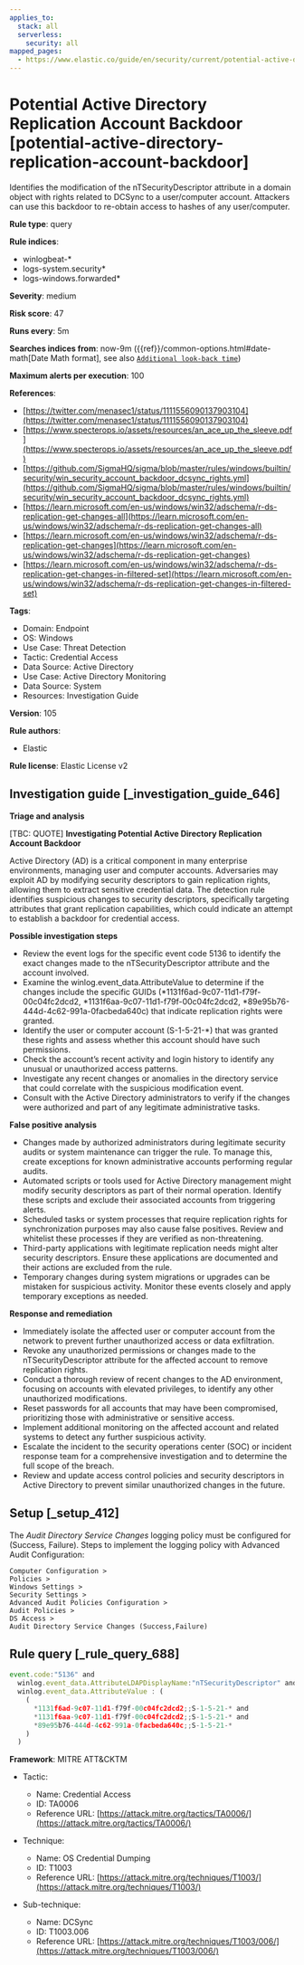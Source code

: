 ```yaml
---
applies_to:
  stack: all
  serverless:
    security: all
mapped_pages:
  - https://www.elastic.co/guide/en/security/current/potential-active-directory-replication-account-backdoor.html
---
```


# Potential Active Directory Replication Account Backdoor [potential-active-directory-replication-account-backdoor]

Identifies the modification of the nTSecurityDescriptor attribute in a domain object with rights related to DCSync to a user/computer account. Attackers can use this backdoor to re-obtain access to hashes of any user/computer.

**Rule type**: query

**Rule indices**:

* winlogbeat-*
* logs-system.security*
* logs-windows.forwarded*

**Severity**: medium

**Risk score**: 47

**Runs every**: 5m

**Searches indices from**: now-9m ({{ref}}/common-options.html#date-math[Date Math format], see also [`Additional look-back time`](docs-content://solutions/security/detect-and-alert/create-detection-rule.md#rule-schedule))

**Maximum alerts per execution**: 100

**References**:

* [https://twitter.com/menasec1/status/1111556090137903104](https://twitter.com/menasec1/status/1111556090137903104)
* [https://www.specterops.io/assets/resources/an_ace_up_the_sleeve.pdf](https://www.specterops.io/assets/resources/an_ace_up_the_sleeve.pdf)
* [https://github.com/SigmaHQ/sigma/blob/master/rules/windows/builtin/security/win_security_account_backdoor_dcsync_rights.yml](https://github.com/SigmaHQ/sigma/blob/master/rules/windows/builtin/security/win_security_account_backdoor_dcsync_rights.yml)
* [https://learn.microsoft.com/en-us/windows/win32/adschema/r-ds-replication-get-changes-all](https://learn.microsoft.com/en-us/windows/win32/adschema/r-ds-replication-get-changes-all)
* [https://learn.microsoft.com/en-us/windows/win32/adschema/r-ds-replication-get-changes](https://learn.microsoft.com/en-us/windows/win32/adschema/r-ds-replication-get-changes)
* [https://learn.microsoft.com/en-us/windows/win32/adschema/r-ds-replication-get-changes-in-filtered-set](https://learn.microsoft.com/en-us/windows/win32/adschema/r-ds-replication-get-changes-in-filtered-set)

**Tags**:

* Domain: Endpoint
* OS: Windows
* Use Case: Threat Detection
* Tactic: Credential Access
* Data Source: Active Directory
* Use Case: Active Directory Monitoring
* Data Source: System
* Resources: Investigation Guide

**Version**: 105

**Rule authors**:

* Elastic

**Rule license**: Elastic License v2

## Investigation guide [_investigation_guide_646]

**Triage and analysis**

[TBC: QUOTE]
**Investigating Potential Active Directory Replication Account Backdoor**

Active Directory (AD) is a critical component in many enterprise environments, managing user and computer accounts. Adversaries may exploit AD by modifying security descriptors to gain replication rights, allowing them to extract sensitive credential data. The detection rule identifies suspicious changes to security descriptors, specifically targeting attributes that grant replication capabilities, which could indicate an attempt to establish a backdoor for credential access.

**Possible investigation steps**

* Review the event logs for the specific event code 5136 to identify the exact changes made to the nTSecurityDescriptor attribute and the account involved.
* Examine the winlog.event_data.AttributeValue to determine if the changes include the specific GUIDs (*1131f6ad-9c07-11d1-f79f-00c04fc2dcd2, *1131f6aa-9c07-11d1-f79f-00c04fc2dcd2, *89e95b76-444d-4c62-991a-0facbeda640c) that indicate replication rights were granted.
* Identify the user or computer account (S-1-5-21-*) that was granted these rights and assess whether this account should have such permissions.
* Check the account’s recent activity and login history to identify any unusual or unauthorized access patterns.
* Investigate any recent changes or anomalies in the directory service that could correlate with the suspicious modification event.
* Consult with the Active Directory administrators to verify if the changes were authorized and part of any legitimate administrative tasks.

**False positive analysis**

* Changes made by authorized administrators during legitimate security audits or system maintenance can trigger the rule. To manage this, create exceptions for known administrative accounts performing regular audits.
* Automated scripts or tools used for Active Directory management might modify security descriptors as part of their normal operation. Identify these scripts and exclude their associated accounts from triggering alerts.
* Scheduled tasks or system processes that require replication rights for synchronization purposes may also cause false positives. Review and whitelist these processes if they are verified as non-threatening.
* Third-party applications with legitimate replication needs might alter security descriptors. Ensure these applications are documented and their actions are excluded from the rule.
* Temporary changes during system migrations or upgrades can be mistaken for suspicious activity. Monitor these events closely and apply temporary exceptions as needed.

**Response and remediation**

* Immediately isolate the affected user or computer account from the network to prevent further unauthorized access or data exfiltration.
* Revoke any unauthorized permissions or changes made to the nTSecurityDescriptor attribute for the affected account to remove replication rights.
* Conduct a thorough review of recent changes to the AD environment, focusing on accounts with elevated privileges, to identify any other unauthorized modifications.
* Reset passwords for all accounts that may have been compromised, prioritizing those with administrative or sensitive access.
* Implement additional monitoring on the affected account and related systems to detect any further suspicious activity.
* Escalate the incident to the security operations center (SOC) or incident response team for a comprehensive investigation and to determine the full scope of the breach.
* Review and update access control policies and security descriptors in Active Directory to prevent similar unauthorized changes in the future.


## Setup [_setup_412]

The *Audit Directory Service Changes* logging policy must be configured for (Success, Failure). Steps to implement the logging policy with Advanced Audit Configuration:

```
Computer Configuration >
Policies >
Windows Settings >
Security Settings >
Advanced Audit Policies Configuration >
Audit Policies >
DS Access >
Audit Directory Service Changes (Success,Failure)
```


## Rule query [_rule_query_688]

```js
event.code:"5136" and
  winlog.event_data.AttributeLDAPDisplayName:"nTSecurityDescriptor" and
  winlog.event_data.AttributeValue : (
    (
      *1131f6ad-9c07-11d1-f79f-00c04fc2dcd2;;S-1-5-21-* and
      *1131f6aa-9c07-11d1-f79f-00c04fc2dcd2;;S-1-5-21-* and
      *89e95b76-444d-4c62-991a-0facbeda640c;;S-1-5-21-*
    )
  )
```

**Framework**: MITRE ATT&CKTM

* Tactic:

    * Name: Credential Access
    * ID: TA0006
    * Reference URL: [https://attack.mitre.org/tactics/TA0006/](https://attack.mitre.org/tactics/TA0006/)

* Technique:

    * Name: OS Credential Dumping
    * ID: T1003
    * Reference URL: [https://attack.mitre.org/techniques/T1003/](https://attack.mitre.org/techniques/T1003/)

* Sub-technique:

    * Name: DCSync
    * ID: T1003.006
    * Reference URL: [https://attack.mitre.org/techniques/T1003/006/](https://attack.mitre.org/techniques/T1003/006/)




